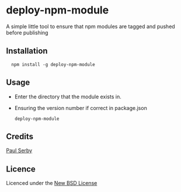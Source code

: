 # deploy-npm-module

A simple little tool to ensure that npm modules are tagged and pushed before publishing

## Installation

      npm install -g deploy-npm-module

## Usage

* Enter the directory that the module exists in.
* Ensuring the version number if correct in package.json

      deploy-npm-module

## Credits
[Paul Serby](https://github.com/serby/)

## Licence
Licenced under the [New BSD License](http://opensource.org/licenses/bsd-license.php)
